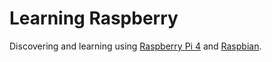 # Learning Raspberry

Discovering and learning using [Raspberry Pi 4](https://www.raspberrypi.org/products/raspberry-pi-4-model-b/) and [Raspbian](https://www.raspbian.org/).
